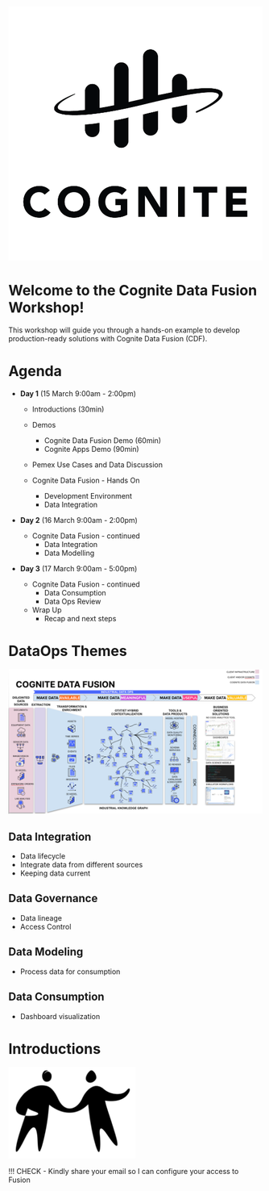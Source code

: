 
![logo](./img/logo.webp)

# Welcome to the Cognite Data Fusion Workshop!

This workshop will guide you through a hands-on example to develop production-ready solutions with Cognite Data Fusion (CDF). 

# Agenda

* <b>Day 1</b> (15 March 9:00am - 2:00pm)
    - Introductions (30min)
    - Demos 
        - Cognite Data Fusion Demo (60min)
        - Cognite Apps Demo (90min)

    - Pemex Use Cases and Data Discussion

    - Cognite Data Fusion - Hands On
        - Development Environment 
        - Data Integration

* <b>Day 2</b> (16 March 9:00am - 2:00pm)
    - Cognite Data Fusion - continued
        - Data Integration
        - Data Modelling

* <b>Day 3</b> (17 March 9:00am - 5:00pm)
    - Cognite Data Fusion - continued
        - Data Consumption
        - Data Ops Review
    - Wrap Up
        - Recap and next steps


# DataOps Themes
![](./img/industrial_data_ops.png)

## Data Integration
- Data lifecycle
- Integrate data from different sources
- Keeping data current

## Data Governance
- Data lineage
- Access Control


## Data Modeling
- Process data for consumption

## Data Consumption
- Dashboard visualization

# Introductions

<img src="./img/introduce.png" width=50% />

!!! CHECK
    - Kindly share your email so I can configure your access to Fusion